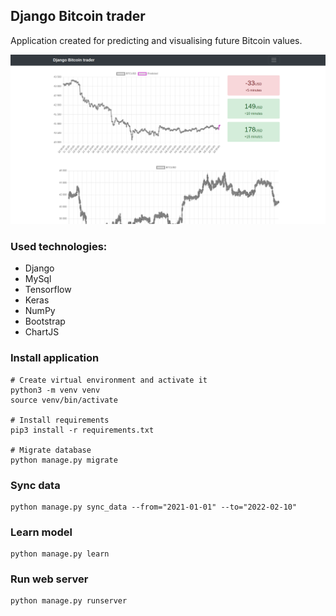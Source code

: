 ## Django Bitcoin trader

Application created for predicting and visualising future Bitcoin values.

![Interface](django_btc_trader_interface.png)

### Used technologies:

- Django
- MySql
- Tensorflow
- Keras
- NumPy
- Bootstrap
- ChartJS


### Install application
```shell
# Create virtual environment and activate it
python3 -m venv venv
source venv/bin/activate

# Install requirements
pip3 install -r requirements.txt

# Migrate database
python manage.py migrate
```

### Sync data
```shell
python manage.py sync_data --from="2021-01-01" --to="2022-02-10"
```

### Learn model
```shell
python manage.py learn
```

### Run web server
```shell
python manage.py runserver
```